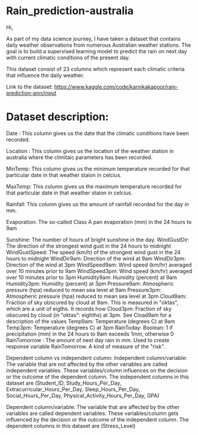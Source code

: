 # Rain_prediction-australia

Hi,

As part of my data science journey, I have taken a dataset that contains daily weather observations from numerous Australian weather stations. The goal is to build a supervised learning model to predict the rain on next day with current climatic conditions of the present day.

This dataset consist of 23 columns which represent each climatic criteria that influence the daily weather.

Link to the dataset: https://www.kaggle.com/code/karnikakapoor/rain-prediction-ann/input

# Dataset description:

Date : This column gives us the date that the climatic conditions have been recorded.

Location : This column gives us the location of the weather station in australia where the climitaic parameters has been recorded.

MinTemp: This column gives us the minimum temperature recorded for that particular date in that weather staion in celcius.

MaxTemp: This column gives us the maximum temperature recorded for that particular date in that weather staion in celcius.

Rainfall: This column gives us the amount of rainfall recorded for the day in mm.

Evaporation: The so-called Class A pan evaporation (mm) in the 24 hours to 9am



Sunshine: The number of hours of bright sunshine in the day.
WindGustDir: The direction of the strongest wind gust in the 24 hours to midnight
WindGustSpeed: The speed (km/h) of the strongest wind gust in the 24 hours to midnight
WindDir9am: Direction of the wind at 9am
WindDir3pm: Direction of the wind at 3pm
WindSpeed9am: Wind speed (km/hr) averaged over 10 minutes prior to 9am
WindSpeed3pm: Wind speed (km/hr) averaged over 10 minutes prior to 3pm
Humidity9am: Humidity (percent) at 9am
Humidity3pm: Humidity (percent) at 3pm
Pressure9am: Atmospheric pressure (hpa) reduced to mean sea level at 9am
Pressure3pm: Atmospheric pressure (hpa) reduced to mean sea level at 3pm
Cloud9am: Fraction of sky obscured by cloud at 9am. This is measured in "oktas", which are a unit of eigths. It records how
Cloud3pm: Fraction of sky obscured by cloud (in "oktas": eighths) at 3pm. See Cload9am for a description of the values
Temp9am: Temperature (degrees C) at 9am
Temp3pm: Temperature (degrees C) at 3pm
RainToday: Boolean: 1 if precipitation (mm) in the 24 hours to 9am exceeds 1mm, otherwise 0
RainTomorrow : The amount of next day rain in mm. Used to create response variable RainTomorrow. A kind of measure of the "risk".

Dependent column vs independent column:
Independent column/variable: The variable that are not affected by the other variables are called independent variables. These variables/column influences on the decision or the outcome of the dependent column. The independent columns in this dataset are (Student_ID, Study_Hours_Per_Day, Extracurricular_Hours_Per_Day, Sleep_Hours_Per_Day, Social_Hours_Per_Day, Physical_Activity_Hours_Per_Day, GPA)

Dependent column/variable: The variable that are affected by the other variables are called dependent variables. These variables/column gets influenced by the decision or the outcome of the independent column. The dependent columns in this dataset are (Stress_Level)
